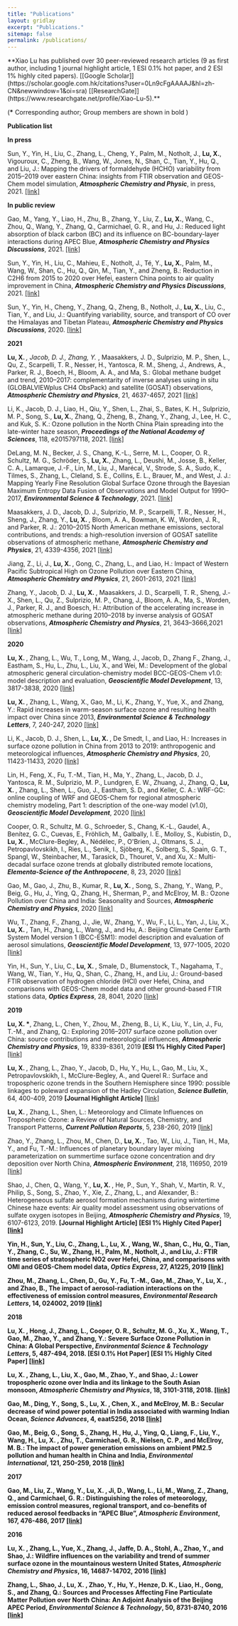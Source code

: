 ```yaml
---
title: "Publications"
layout: gridlay
excerpt: "Publications."
sitemap: false
permalink: /publications/
---
```



<p></p>
**Xiao Lu has published over 30 peer-reviewed research articles (9 as first author, including 1 journal highlight article, 1 ESI 0.1% hot paper, and 2 ESI 1% highly cited papers). [[Google Scholar]](https://scholar.google.com.hk/citations?user=0Ln9cFgAAAAJ&hl=zh-CN&newwindow=1&oi=sra) [[ResearchGate]](https://www.researchgate.net/profile/Xiao-Lu-5).**

(<b>*</b> Corresponding author; Group members are shown in bold )

**Publication list**
<p></p>

**In press**

Sun, Y., Yin, H., Liu, C., Zhang, L., Cheng, Y., Palm, M., Notholt, J., <b>Lu, X.</b>, Vigouroux, C., Zheng, B., Wang, W., Jones, N., Shan, C., Tian, Y., Hu, Q., and Liu, J.: Mapping the drivers of formaldehyde (HCHO) variability from 2015–2019 over eastern China: insights from FTIR observation and GEOS-Chem model simulation, <b><em>Atmospheric Chemistry and Physic</em></b>, in press, 2021. [[link]](https://acp.copernicus.org/articles/21/4339/2021/)

**In public review**

Gao, M., Yang, Y., Liao, H., Zhu, B., Zhang, Y., Liu, Z., <b>Lu, X.</b>, Wang, C., Zhou, Q., Wang, Y., Zhang, Q., Carmichael, G. R., and Hu, J.: Reduced light absorption of black carbon (BC) and its influence on BC-boundary-layer interactions during APEC Blue, <b><em>Atmospheric Chemistry and Physics Discussions</em></b>, 2021. [[link]](https://acp.copernicus.org/preprints/acp-2021-170/)

Sun, Y., Yin, H., Liu, C., Mahieu, E., Notholt, J., Té, Y., <b>Lu, X.</b>, Palm, M., Wang, W., Shan, C., Hu, Q., Qin, M., Tian, Y., and Zheng, B.: Reduction in C2H6  from 2015 to 2020 over Hefei, eastern China  points to air quality improvement in China, <b><em>Atmospheric Chemistry and Physics Discussions</em></b>, 2021. [[link]](https://acp.copernicus.org/preprints/acp-2021-13/)

Sun, Y., Yin, H., Cheng, Y., Zhang, Q., Zheng, B., Notholt, J., <b>Lu, X.</b>, Liu, C., Tian, Y., and Liu, J.: Quantifying variability, source, and transport of CO over the Himalayas and Tibetan Plateau, <b><em>Atmospheric Chemistry and Physics Discussions</em></b>, 2020. [[link]](https://acp.copernicus.org/preprints/acp-2020-810/)

**2021**

<b>Lu, X. *</b>, Jacob, D. J., Zhang, Y.<b>*</b> , Maasakkers, J. D., Sulprizio, M. P., Shen, L., Qu, Z., Scarpelli, T. R., Nesser, H., Yantosca, R. M., Sheng, J., Andrews, A., Parker, R. J., Boech, H., Bloom, A. A., and Ma, S.: Global methane budget and trend, 2010–2017: complementarity of inverse analyses using in situ (GLOBALVIEWplus CH4 ObsPack) and satellite (GOSAT) observations, <b><em>Atmospheric Chemistry and Physics</em></b>, 21, 4637-4657, 2021 [[link]](https://acp.copernicus.org/articles/21/4637/2021/)

Li, K., Jacob, D. J., Liao, H., Qiu, Y., Shen, L., Zhai, S., Bates, K. H., Sulprizio, M. P., Song, S., <b>Lu, X.</b>, Zhang, Q., Zheng, B., Zhang, Y., Zhang, J., Lee, H. C., and Kuk, S. K.: Ozone pollution in the North China Plain spreading into the late-winter haze season, <b><em>Proceedings of the National Academy of Sciences</em></b>, 118, e2015797118, 2021. [[link]](https://www.pnas.org/content/118/10/e2015797118)

DeLang, M. N., Becker, J. S., Chang, K.-L., Serre, M. L., Cooper, O. R., Schultz, M. G., Schröder, S., <b>Lu, X.</b>, Zhang, L., Deushi, M., Josse, B., Keller, C. A., Lamarque, J.-F., Lin, M., Liu, J., Marécal, V., Strode, S. A., Sudo, K., Tilmes, S., Zhang, L., Cleland, S. E., Collins, E. L., Brauer, M., and West, J. J.: Mapping Yearly Fine Resolution Global Surface Ozone through the Bayesian Maximum Entropy Data Fusion of Observations and Model Output for 1990–2017, <b><em>Environmental Science & Technology</em></b>, 2021. [[link]](https://pubs.acs.org/doi/10.1021/acs.est.0c07742)

Maasakkers, J. D., Jacob, D. J., Sulprizio, M. P., Scarpelli, T. R., Nesser, H., Sheng, J., Zhang, Y., <b>Lu, X. </b>, Bloom, A. A., Bowman, K. W., Worden, J. R., and Parker, R. J.: 2010–2015 North American methane emissions, sectoral contributions, and trends: a high-resolution inversion of GOSAT satellite observations of atmospheric methane, <b><em>Atmospheric Chemistry and Physics</em></b>, 21, 4339-4356, 2021 [[link]](https://acp.copernicus.org/preprints/acp-2020-915/)

Jiang, Z., Li, J., <b>Lu, X. </b>, Gong, C., Zhang, L., and Liao, H.: Impact of Western Pacific Subtropical High on Ozone Pollution over Eastern China, <b><em>Atmospheric Chemistry and Physics</em></b>, 21, 2601-2613, 2021 [[link]](https://acp.copernicus.org/articles/21/2601/2021/)

Zhang, Y., Jacob, D. J., <b>Lu, X. </b>, Maasakkers, J. D., Scarpelli, T. R., Sheng, J.-X., Shen, L., Qu, Z., Sulprizio, M. P., Chang, J., Bloom, A. A., Ma, S., Worden, J., Parker, R. J., and Boesch, H.: Attribution of the accelerating increase in atmospheric methane during 2010–2018 by inverse analysis of GOSAT observations, <b><em>Atmospheric Chemistry and Physics</em></b>, 21, 3643–3666,2021 [[link]](https://acp.copernicus.org/articles/21/3643/2021/acp-21-3643-2021.html)

**2020**

<b>Lu, X. </b>, Zhang, L., Wu, T., Long, M., Wang, J., Jacob, D., Zhang F., Zhang, J., Eastham, S., Hu, L., Zhu, L., Liu, X., and Wei, M.: Development of the global atmospheric general circulation-chemistry model BCC-GEOS-Chem v1.0: model description and evaluation, <b><em>Geoscientific Model Development</em></b>, 13, 3817-3838, 2020 [[link]](https://gmd.copernicus.org/articles/13/3817/2020/gmd-13-3817-2020.html)

<b>Lu, X. </b>, Zhang, L., Wang, X., Gao, M., Li, K., Zhang, Y., Yue, X., and Zhang, Y.: Rapid increases in warm-season surface ozone and resulting health impact over China since 2013, <b><em>Environmental Science & Technology Letters</em></b>, 7, 240-247, 2020 [[link]](https://pubs.acs.org/doi/10.1021/acs.estlett.0c00171)

Li, K., Jacob, D. J., Shen, L., <b>Lu, X. </b>, De Smedt, I., and Liao, H.: Increases in surface ozone pollution in China from 2013 to 2019: anthropogenic and meteorological influences, <b><em>Atmospheric Chemistry and Physics</em></b>, 20, 11423-11433, 2020 [[link]](https://acp.copernicus.org/articles/20/11423/2020/acp-20-11423-2020.html)

Lin, H., Feng, X., Fu, T.-M., Tian, H., Ma, Y., Zhang, L., Jacob, D. J., Yantosca, R. M., Sulprizio, M. P., Lundgren, E. W., Zhuang, J., Zhang, Q., <b>Lu, X. </b>, Zhang, L., Shen, L., Guo, J., Eastham, S. D., and Keller, C. A.: WRF-GC: online coupling of WRF and GEOS-Chem for regional atmospheric chemistry modeling, Part 1: description of the one-way model (v1.0), <b><em>Geoscientific Model Development</em></b>, 2020 [[link]](https://gmd.copernicus.org/articles/13/3241/2020/gmd-13-3241-2020-discussion.html)

Cooper, O. R., Schultz, M. G., Schroeder, S., Chang, K.-L., Gaudel, A., Benítez, G. C., Cuevas, E., Fröhlich, M., Galbally, I. E., Molloy, S., Kubistin, D., <b>Lu, X. </b>, McClure-Begley, A., Nédélec, P., O'Brien, J., Oltmans, S. J., Petropavlovskikh, I., Ries, L., Senik, I., Sjöberg, K., Solberg, S., Spain, G. T., Spangl, W., Steinbacher, M., Tarasick, D., Thouret, V., and Xu, X.: Multi-decadal surface ozone trends at globally distributed remote locations, <b><em>Elementa-Science of the Anthropocene</em></b>, 8, 23, 2020 [[link]](https://online.ucpress.edu/elementa/article/doi/10.1525/elementa.420/112772/Multi-decadal-surface-ozone-trends-at-globally)

Gao, M., Gao, J., Zhu, B., Kumar, R., <b>Lu, X. </b>, Song, S., Zhang, Y., Wang, P., Beig, G., Hu, J., Ying, Q., Zhang, H., Sherman, P., and McElroy, M. B.: Ozone Pollution over China and India: Seasonality and Sources, <b><em>Atmospheric Chemistry and Physics</em></b>, 2020 [[link]](https://acp.copernicus.org/articles/20/4399/2020/)

Wu, T., Zhang, F., Zhang, J., Jie, W., Zhang, Y., Wu, F., Li, L., Yan, J., Liu, X., <b>Lu, X. </b>, Tan, H., Zhang, L., Wang, J., and Hu, A.: Beijing Climate Center Earth System Model version 1 (BCC-ESM1): model description and evaluation of aerosol simulations, <b><em>Geoscientific Model Development</em></b>, 13, 977-1005, 2020 [[link]](https://gmd.copernicus.org/articles/13/977/2020/)

Yin, H., Sun, Y., Liu, C., <b>Lu, X. </b>, Smale, D., Blumenstock, T., Nagahama, T., Wang, W., Tian, Y., Hu, Q., Shan, C., Zhang, H., and Liu, J.: Ground-based FTIR observation of hydrogen chloride (HCl) over Hefei, China, and comparisons with GEOS-Chem model data and other ground-based FTIR stations data, <b><em>Optics Express</em></b>, 28, 8041, 2020 [[link]](https://doi.org/10.1364/OE.384377)

**2019**

<b>Lu, X. *</b>, Zhang, L., Chen, Y., Zhou, M., Zheng, B., Li, K., Liu, Y., Lin, J., Fu, T.-M., and Zhang, Q.: Exploring 2016–2017 surface ozone pollution over China: source contributions and meteorological influences, <b><em>Atmospheric Chemistry and Physics</em></b>, 19, 8339-8361, 2019 <b>[ESI 1% Highly Cited Paper]</b> [[link]](https://acp.copernicus.org/articles/19/8339/2019/acp-19-8339-2019.html)

<b>Lu, X. </b>, Zhang, L., Zhao, Y., Jacob, D., Hu, Y., Hu, L., Gao, M., Liu, X., Petropavlovskikh, I., McClure-Begley, A., and Querel R.: Surface and tropospheric ozone trends in the Southern Hemisphere since 1990: possible linkages to poleward expansion of the Hadley Circulation, <b><em>Science Bulletin</em></b>, 64, 400-409, 2019 <b>[Journal Highlight Article]</b> [[link]](https://doi.org/10.1016/j.scib.2018.12.021)

<b>Lu, X. </b>, Zhang, L., Shen, L.: Meteorology and Climate Influences on Tropospheric Ozone: a Review of Natural Sources, Chemistry, and Transport Patterns, <b><em>Current Pollution Reports</em></b>, 5, 238-260, 2019 [[link]](https://link.springer.com/article/10.1007%2Fs40726-019-00118-3)

Zhao, Y., Zhang, L., Zhou, M., Chen, D., <b>Lu, X. </b>, Tao, W., Liu, J., Tian, H., Ma, Y., and Fu, T.-M.: Influences of planetary boundary layer mixing parameterization on summertime surface ozone concentration and dry deposition over North China, <b><em>Atmospheric Environment</em></b>, 218, 116950, 2019 [[link]](https://www.sciencedirect.com/science/article/abs/pii/S1352231019305898)

Shao, J., Chen, Q., Wang, Y., <b>Lu, X. </b>, He, P., Sun, Y., Shah, V., Martin, R. V., Philip, S., Song, S., Zhao, Y., Xie, Z., Zhang, L., and Alexander, B.: Heterogeneous sulfate aerosol formation mechanisms during wintertime Chinese haze events: Air quality model assessment using observations of sulfate oxygen isotopes in Beijing, <b><em>Atmospheric Chemistry and Physics</em></b>, 19, 6107-6123, 2019. <b>[Journal Highlight Article] [ESI 1% Highly Cited Paper]<b> [[link]](https://acp.copernicus.org/articles/19/6107/2019/acp-19-6107-2019.html)

Yin, H., Sun, Y., Liu, C., Zhang, L., <b>Lu, X. </b>, Wang, W., Shan, C., Hu, Q., Tian, Y., Zhang, C., Su, W., Zhang, H., Palm, M., Notholt, J., and Liu, J.: FTIR time series of stratospheric NO2 over Hefei, China, and comparisons with OMI and GEOS-Chem model data, <b><em>Optics Express</em></b>, 27, A1225, 2019 [[link]](https://doi.org/10.1364/OE.27.0A1225)

Zhou, M., Zhang, L., Chen, D., Gu, Y., Fu, T.-M., Gao, M., Zhao, Y., <b>Lu, X. </b>, and Zhao, B., The impact of aerosol-radiation interactions on the effectiveness of emission control measures, <b><em>Environmental Research Letters</em></b>, 14, 024002, 2019 [[link]](https://iopscience.iop.org/article/10.1088/1748-9326/aaf27d)

**2018**

<b>Lu, X. </b>, Hong, J., Zhang, L., Cooper, O. R., Schultz, M. G., Xu, X., Wang, T., Gao, M., Zhao, Y., and Zhang, Y.: Severe Surface Ozone Pollution in China: A Global Perspective, <b><em>Environmental Science & Technology Letters</em></b>, 5, 487-494, 2018. <b>[ESI 0.1% Hot Paper] [ESI 1% Highly Cited Paper]</b> [[link]](https://pubs.acs.org/doi/abs/10.1021/acs.estlett.8b00366)

<b>Lu, X. </b>, Zhang, L., Liu, X., Gao, M., Zhao, Y., and Shao, J.: Lower tropospheric ozone over India and its linkage to the South Asian monsoon, <b><em>Atmospheric Chemistry and Physics</em></b>, 18, 3101-3118, 2018. [[link]](https://acp.copernicus.org/articles/18/3101/2018/)

Gao, M., Ding, Y., Song, S., <b>Lu, X. </b>, Chen, X., and McElroy, M. B.: Secular decrease of wind power potential in India associated with warming Indian Ocean, <b><em>Science Advances</em></b>, 4, eaat5256, 2018 [[link]](https://advances.sciencemag.org/content/4/12/eaat5256)

Gao, M., Beig, G., Song, S., Zhang, H., Hu, J., Ying, Q., Liang, F., Liu, Y., Wang, H., <b>Lu, X. </b>, Zhu, T., Carmichael, G. R., Nielsen, C. P., and McElroy, M. B.: The impact of power generation emissions on ambient PM2.5 pollution and human health in China and India, <b><em>Environmental International</em></b>, 121, 250-259, 2018 [[link]](https://www.sciencedirect.com/science/article/pii/S0160412018313369)

**2017**

Gao, M., Liu, Z., Wang, Y., <b>Lu, X. </b>, Ji, D., Wang, L., Li, M., Wang, Z., Zhang, Q., and Carmichael, G. R.: Distinguishing the roles of meteorology, emission control measures, regional transport, and co-benefits of reduced aerosol feedbacks in “APEC Blue”, <b><em>Atmospheric Environment</em></b>, 167, 476-486, 2017 [[link]](https://www.sciencedirect.com/science/article/abs/pii/S1352231017305678)

**2016**

<b>Lu, X. </b>, Zhang, L., Yue, X., Zhang, J., Jaffe, D. A., Stohl, A., Zhao, Y., and Shao, J.: Wildfire influences on the variability and trend of summer surface ozone in the mountainous western United States, <b><em>Atmospheric Chemistry and Physics</em></b>, 16, 14687-14702, 2016 [[link]](https://acp.copernicus.org/articles/16/14687/2016/)

Zhang, L., Shao, J., <b>Lu, X. </b>, Zhao, Y., Hu, Y., Henze, D. K., Liao, H., Gong, S., and Zhang, Q.: Sources and Processes Affecting Fine Particulate Matter Pollution over North China: An Adjoint Analysis of the Beijing APEC Period, <b><em>Environmental Science & Technology</em></b>, 50, 8731-8740, 2016 [[link]](https://pubs.acs.org/doi/abs/10.1021/acs.est.6b03010)

